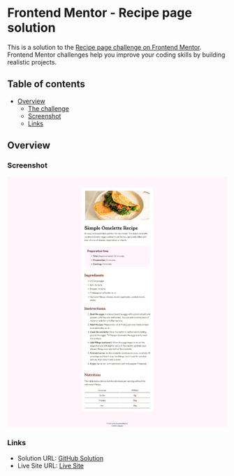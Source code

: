 # Frontend Mentor - Recipe page solution

This is a solution to the [Recipe page challenge on Frontend Mentor](https://www.frontendmentor.io/challenges/recipe-page-KiTsR8QQKm). Frontend Mentor challenges help you improve your coding skills by building realistic projects. 

## Table of contents

- [Overview](#overview)
  - [The challenge](#the-challenge)
  - [Screenshot](#screenshot)
  - [Links](#links)

## Overview

### Screenshot

![](./screenshot.png)

### Links

- Solution URL: [GitHub Solution](https://github.com/Rapbit27/04_Recipe_Page)
- Live Site URL: [Live Site](https://rapbit27.github.io/04_Recipe_Page/)


